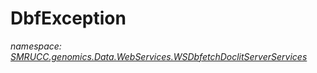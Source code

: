 ﻿# DbfException
_namespace: [SMRUCC.genomics.Data.WebServices.WSDbfetchDoclitServerServices](./index.md)_







